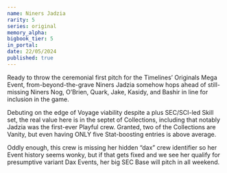 ```yaml
---
name: Niners Jadzia
rarity: 5
series: original
memory_alpha:
bigbook_tier: 5
in_portal:
date: 22/05/2024
published: true
---
```


Ready to throw the ceremonial first pitch for the Timelines’ Originals Mega Event, from-beyond-the-grave Niners Jadzia somehow hops ahead of still-missing Niners Nog, O’Brien, Quark, Jake, Kasidy, and Bashir in line for inclusion in the game. 

Debuting on the edge of Voyage viability despite a plus SEC/SCI-led Skill set, the real value here is in the septet of Collections, including that notably Jadzia was the first-ever Playful crew. Granted, two of the Collections are Vanity, but even having ONLY five Stat-boosting entries is above average. 

Oddly enough, this crew is missing her hidden “dax” crew identifier so her Event history seems wonky, but if that gets fixed and we see her qualify for presumptive variant Dax Events, her big SEC Base will pitch in all weekend.
